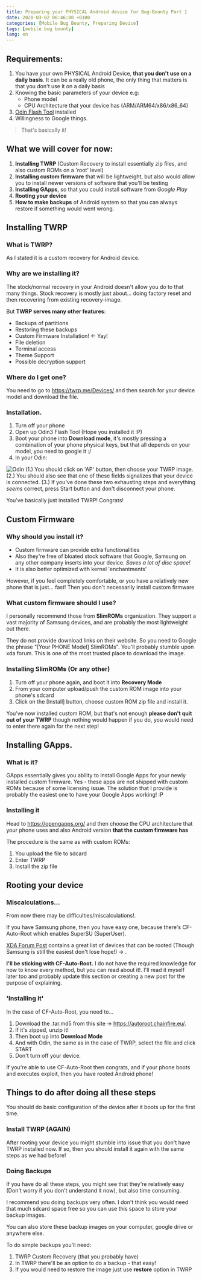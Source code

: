 ```yaml
---
title: Preparing your PHYSICAL Android device for Bug-Bounty Part 1
date: 2020-03-02 06:46:00 +0100
categories: [Mobile Bug Bounty, Preparing Device]
tags: [mobile bug bounty]
lang: en
---
```


## Requirements:
1. You have your own PHYSICAL Android Device, **that you don't use on a daily basis**. It can be a really old phone, the only thing that matters is that you don't use it on a daily basis
1. Knowing the basic parameters of your device e.g:
    - Phone model
    - CPU Architecture that your device has (ARM/ARM64/x86/x86_64)
1. [Odin Flash Tool](https://odinsoft.site/download/) installed
1. Willingness to Google things.

> That's basically it!

## What we will cover for now:
1. **Installing TWRP** (Custom Recovery to install essentially zip files, and also custom ROMs on a 'root' level)
1. **Installing custom firmware** that will be lightweight, but also would allow you to install newer versions of software that you'll be testing
1. **Installing GApps**, so that you could install software from *Google Play*
1. **Rooting your device**
1. **How to make backups** of Android system so that you can always restore if something would went wrong.

## Installing TWRP

### What is TWRP?

As I stated it is a custom recovery for Android device.

### Why are we installing it?

The stock/normal recovery in your Android doesn't allow you do to that many things. Stock recovery is mostly just about... doing factory reset and then recovering from existing recovery-image.  

But **TWRP serves many other features**:
- Backups of partitions
- Restoring these backups
- Custom Firmware Installation! <- Yay!
- File deletion
- Terminal access
- Theme Support
- Possible decryption support

### Where do I get one?
You need to go to https://twrp.me/Devices/ and then search for your device model and download the file.

### Installation.

1. Turn off your phone
1. Open up Odin3 Flash Tool (Hope you installed it :P)
1. Boot your phone into **Download mode**, it's mostly pressing a combination of your phone physical keys, but that all depends on your model, you need to google it :/
1. In your Odin:

![Odin](https://i.imgur.com/yDK6Qtt.png)
(1.) You should click on 'AP' button, then choose your TWRP image.  
(2.) You should also see that one of these fields signalizes that your device is connected.
(3.)  If you've done these two exhausting steps and everything *seems* correct, press Start button and don't disconnect your phone.

You've basically just installed TWRP! Congrats!

## Custom Firmware
### Why should you install it?
- Custom firmware can provide extra functionalities
- Also they're free of bloated stock software that Google, Samsung on any other company inserts into your device. *Saves a lot of disc space!*
- It is also better optimized with kernel 'enchantments'

However, if you feel completely comfortable, or you have a relatively new phone that is just... fast! Then you don't necessarily install custom firmware
### What custom firmware should I use?
 I personally recommend those from **SlimROMs** organization. They support a vast majority of Samsung devices, and are probably the most lightweight out there.

They do not provide download links on their website. So you need to Google the phrase "[Your PHONE Model] SlimROMs". You'll probably stumble upon xda forum. This is one of the most trusted place to download the image.

 ### Installing SlimROMs (Or any other)
 1. Turn off your phone again, and boot it into **Recovery Mode**
 1. From your computer upload/push the custom ROM image into your phone's sdcard
 1. Click on the [Install] button, choose custom ROM zip file and install it.
 
 You've now installed custom ROM, but that's not enough **please don't quit out of your TWRP** though nothing would happen if you do, you would need to enter there again for the next step!

 ## Installing GApps.
 ### What is it?
 GApps essentially gives you ability to install Google Apps for your newly installed custom firmware. Yes - these apps are not shipped with custom ROMs because of some licensing issue. The solution that I provide is probably the easiest one to have your Google Apps working! :P

 ### Installing it 

Head to https://opengapps.org/ and then choose the CPU architecture that your phone uses and also Android version **that the custom firmware has**

The procedure is the same as with custom ROMs:
1. You upload the file to sdcard
1. Enter TWRP
1. Install the zip file

## Rooting your device
### Miscalculations...
From now there may be difficulties/miscalculations!.

If you have Samsung phone, then you have easy one, because there's CF-Auto-Root which enables SuperSU (SuperUser).

[XDA Forum Post](https://www.xda-developers.com/root/) contains a great list of devices that can be rooted (Though Samsung is still the easiest don't lose hope!) -> .

**I'll be sticking with CF-Auto-Root.** I do not have the required knowledge for now to know every method, but you can read about it!. I'll read it myself later too and probably update this section or creating a new post for the purpose of explaining.
### 'Installing it'
In the case of CF-Auto-Root, you need to... 
1. Download the .tar.md5 from this site -> https://autoroot.chainfire.eu/.
1. If it's zipped, unzip it!
1. Then boot up into **Download Mode**
1. And with Odin, the same as in the case of TWRP, select the file and click START
1. Don't turn off your device.

If you're able to use CF-Auto-Root then congrats, and if your phone boots and executes exploit, then you have rooted Android phone!

## Things to do after doing all these steps
 You should do basic configuration of the device after it boots up for the first time.
### Install TWRP (AGAIN)
After rooting your device you might stumble into issue that you don't have TWRP installed now. If so, then you should install it again with the same steps as we had before!
### Doing Backups
If you have do all these steps, you might see that they're relatively easy (Don't worry if you don't understand it now), but also time consuming.  

I recommend you doing backups very often. I don't think you would need that much sdcard space free so you can use this space to store your backup images.  

You can also store these backup images on your computer, google drive or anywhere else.

To do simple backups you'll need:
1. TWRP Custom Recovery (that you probably have)
1. In TWRP there'll be an option to do a backup - that easy!
1. If you would need to restore the image just use **restore** option in TWRP 